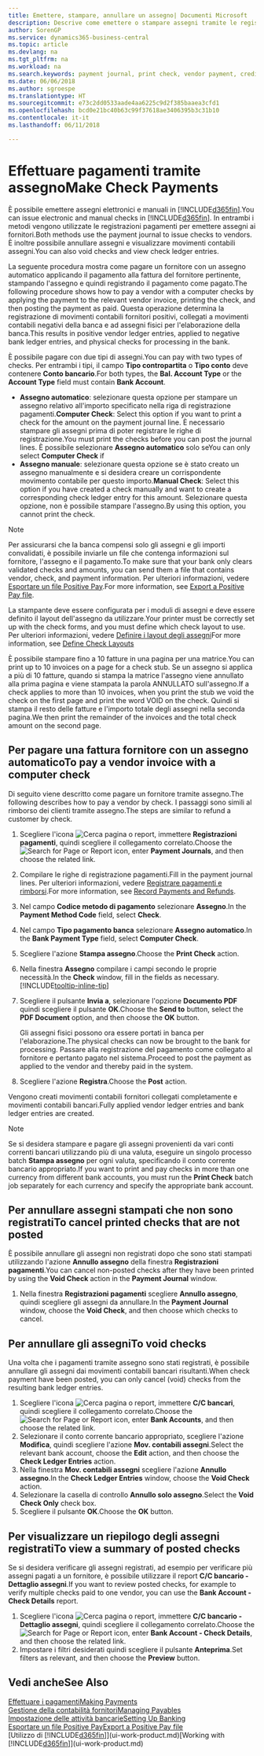 ```yaml
---
title: Emettere, stampare, annullare un assegno| Documenti Microsoft
description: Descrive come emettere o stampare assegni tramite le registrazioni dei pagamenti e annullare movimenti contabili degli assegni in Business Central.
author: SorenGP
ms.service: dynamics365-business-central
ms.topic: article
ms.devlang: na
ms.tgt_pltfrm: na
ms.workload: na
ms.search.keywords: payment journal, print check, vendor payment, creditor, debt, balance due, AP
ms.date: 06/06/2018
ms.author: sgroespe
ms.translationtype: HT
ms.sourcegitcommit: e73c2dd0533aade4aa6225c9d2f385baaea3cfd1
ms.openlocfilehash: bcd0e21bc40b63c99f37618ae3406395b3c31b10
ms.contentlocale: it-it
ms.lasthandoff: 06/11/2018

---
```

# <a name="make-check-payments"></a><span data-ttu-id="6a7c4-103">Effettuare pagamenti tramite assegno</span><span class="sxs-lookup"><span data-stu-id="6a7c4-103">Make Check Payments</span></span>
<span data-ttu-id="6a7c4-104">È possibile emettere assegni elettronici e manuali in [!INCLUDE[d365fin](includes/d365fin_md.md)].</span><span class="sxs-lookup"><span data-stu-id="6a7c4-104">You can issue electronic and manual checks in [!INCLUDE[d365fin](includes/d365fin_md.md)].</span></span> <span data-ttu-id="6a7c4-105">In entrambi i metodi vengono utilizzate le registrazioni pagamenti per emettere assegni ai fornitori.</span><span class="sxs-lookup"><span data-stu-id="6a7c4-105">Both methods use the payment journal to issue checks to vendors.</span></span> <span data-ttu-id="6a7c4-106">È inoltre possibile annullare assegni e visualizzare movimenti contabili assegni.</span><span class="sxs-lookup"><span data-stu-id="6a7c4-106">You can also void checks and view check ledger entries.</span></span>

<span data-ttu-id="6a7c4-107">La seguente procedura mostra come pagare un fornitore con un assegno automatico applicando il pagamento alla fattura del fornitore pertinente, stampando l'assegno e quindi registrando il pagamento come pagato.</span><span class="sxs-lookup"><span data-stu-id="6a7c4-107">The following procedure shows how to pay a vendor with a computer checks by applying the payment to the relevant vendor invoice, printing the check, and then posting the payment as paid.</span></span> <span data-ttu-id="6a7c4-108">Questa operazione determina la registrazione di movimenti contabili fornitori positivi, collegati a movimenti contabili negativi della banca e ad assegni fisici per l'elaborazione della banca.</span><span class="sxs-lookup"><span data-stu-id="6a7c4-108">This results in positive vendor ledger entries, applied to negative bank ledger entries, and physical checks for processing in the bank.</span></span>

<span data-ttu-id="6a7c4-109">È possibile pagare con due tipi di assegni.</span><span class="sxs-lookup"><span data-stu-id="6a7c4-109">You can pay with two types of checks.</span></span> <span data-ttu-id="6a7c4-110">Per entrambi i tipi, il campo **Tipo contropartita** o **Tipo conto** deve contenere **Conto bancario**.</span><span class="sxs-lookup"><span data-stu-id="6a7c4-110">For both types, the **Bal. Account Type** or the **Account Type** field must contain **Bank Account**.</span></span>

- <span data-ttu-id="6a7c4-111">**Assegno automatico**: selezionare questa opzione per stampare un assegno relativo all'importo specificato nella riga di registrazione pagamenti.</span><span class="sxs-lookup"><span data-stu-id="6a7c4-111">**Computer Check**: Select this option if you want to print a check for the amount on the payment journal line.</span></span> <span data-ttu-id="6a7c4-112">È necessario stampare gli assegni prima di poter registrare le righe di registrazione.</span><span class="sxs-lookup"><span data-stu-id="6a7c4-112">You must print the checks before you can post the journal lines.</span></span> <span data-ttu-id="6a7c4-113">È possibile selezionare **Assegno automatico** solo se</span><span class="sxs-lookup"><span data-stu-id="6a7c4-113">You can only select **Computer Check** if</span></span>
- <span data-ttu-id="6a7c4-114">**Assegno manuale**: selezionare questa opzione se è stato creato un assegno manualmente e si desidera creare un corrispondente movimento contabile per questo importo.</span><span class="sxs-lookup"><span data-stu-id="6a7c4-114">**Manual Check**: Select this option if you have created a check manually and want to create a corresponding check ledger entry for this amount.</span></span> <span data-ttu-id="6a7c4-115">Selezionare questa opzione, non è possibile stampare l'assegno.</span><span class="sxs-lookup"><span data-stu-id="6a7c4-115">By using this option, you cannot print the check.</span></span>

> [!NOTE]  
> <span data-ttu-id="6a7c4-116">Per assicurarsi che la banca compensi solo gli assegni e gli importi convalidati, è possibile inviarle un file che contenga informazioni sul fornitore, l'assegno e il pagamento.</span><span class="sxs-lookup"><span data-stu-id="6a7c4-116">To make sure that your bank only clears validated checks and amounts, you can send them a file that contains vendor, check, and payment information.</span></span> <span data-ttu-id="6a7c4-117">Per ulteriori informazioni, vedere [Esportare un file Positive Pay](finance-how-positive-pay.md).</span><span class="sxs-lookup"><span data-stu-id="6a7c4-117">For more information, see [Export a Positive Pay file](finance-how-positive-pay.md).</span></span>

<span data-ttu-id="6a7c4-118">La stampante deve essere configurata per i moduli di assegni e deve essere definito il layout dell'assegno da utilizzare.</span><span class="sxs-lookup"><span data-stu-id="6a7c4-118">Your printer must be correctly set up with the check forms, and you must define which check layout to use.</span></span> <span data-ttu-id="6a7c4-119">Per ulteriori informazioni, vedere [Definire i layout degli assegni](finance-how-define-check-layouts.md)</span><span class="sxs-lookup"><span data-stu-id="6a7c4-119">For more information, see [Define Check Layouts](finance-how-define-check-layouts.md)</span></span>

<span data-ttu-id="6a7c4-120">È possibile stampare fino a 10 fatture in una pagina per una matrice.</span><span class="sxs-lookup"><span data-stu-id="6a7c4-120">You can print up to 10 invoices on a page for a check stub.</span></span> <span data-ttu-id="6a7c4-121">Se un assegno si applica a più di 10 fatture, quando si stampa la matrice l'assegno viene annullato alla prima pagina e viene stampata la parola ANNULLATO sull'assegno.</span><span class="sxs-lookup"><span data-stu-id="6a7c4-121">If a check applies to more than 10 invoices, when you print the stub we void the check on the first page and print the word VOID on the check.</span></span> <span data-ttu-id="6a7c4-122">Quindi si stampa il resto delle fatture e l'importo totale degli assegni nella seconda pagina.</span><span class="sxs-lookup"><span data-stu-id="6a7c4-122">We then print the remainder of the invoices and the total check amount on the second page.</span></span> 

## <a name="to-pay-a-vendor-invoice-with-a-computer-check"></a><span data-ttu-id="6a7c4-123">Per pagare una fattura fornitore con un assegno automatico</span><span class="sxs-lookup"><span data-stu-id="6a7c4-123">To pay a vendor invoice with a computer check</span></span>
<span data-ttu-id="6a7c4-124">Di seguito viene descritto come pagare un fornitore tramite assegno.</span><span class="sxs-lookup"><span data-stu-id="6a7c4-124">The following describes how to pay a vendor by check.</span></span> <span data-ttu-id="6a7c4-125">I passaggi sono simili al rimborso dei clienti tramite assegno.</span><span class="sxs-lookup"><span data-stu-id="6a7c4-125">The steps are similar to refund a customer by check.</span></span>

1. <span data-ttu-id="6a7c4-126">Scegliere l'icona ![Cerca pagina o report](media/ui-search/search_small.png "icona Cerca pagina o report"), immettere **Registrazioni pagamenti**, quindi scegliere il collegamento correlato.</span><span class="sxs-lookup"><span data-stu-id="6a7c4-126">Choose the ![Search for Page or Report](media/ui-search/search_small.png "Search for Page or Report icon") icon, enter **Payment Journals**, and then choose the related link.</span></span>
2. <span data-ttu-id="6a7c4-127">Compilare le righe di registrazione pagamenti.</span><span class="sxs-lookup"><span data-stu-id="6a7c4-127">Fill in the payment journal lines.</span></span> <span data-ttu-id="6a7c4-128">Per ulteriori informazioni, vedere [Registrare pagamenti e rimborsi](payables-how-post-payments-refunds.md).</span><span class="sxs-lookup"><span data-stu-id="6a7c4-128">For more information, see [Record Payments and Refunds](payables-how-post-payments-refunds.md).</span></span>
3. <span data-ttu-id="6a7c4-129">Nel campo **Codice metodo di pagamento** selezionare **Assegno**.</span><span class="sxs-lookup"><span data-stu-id="6a7c4-129">In the **Payment Method Code** field, select **Check**.</span></span>
4. <span data-ttu-id="6a7c4-130">Nel campo **Tipo pagamento banca** selezionare **Assegno automatico**.</span><span class="sxs-lookup"><span data-stu-id="6a7c4-130">In the **Bank Payment Type** field, select **Computer Check**.</span></span>
5. <span data-ttu-id="6a7c4-131">Scegliere l'azione **Stampa assegno**.</span><span class="sxs-lookup"><span data-stu-id="6a7c4-131">Choose the **Print Check** action.</span></span>
6. <span data-ttu-id="6a7c4-132">Nella finestra **Assegno** compilare i campi secondo le proprie necessità.</span><span class="sxs-lookup"><span data-stu-id="6a7c4-132">In the **Check** window, fill in the fields as necessary.</span></span> [!INCLUDE[tooltip-inline-tip](includes/tooltip-inline-tip_md.md)]
7. <span data-ttu-id="6a7c4-133">Scegliere il pulsante **Invia a**, selezionare l'opzione **Documento PDF** quindi scegliere il pulsante **OK**.</span><span class="sxs-lookup"><span data-stu-id="6a7c4-133">Choose the **Send to** button, select the **PDF Document** option, and then choose the **OK** button.</span></span>

    <span data-ttu-id="6a7c4-134">Gli assegni fisici possono ora essere portati in banca per l'elaborazione.</span><span class="sxs-lookup"><span data-stu-id="6a7c4-134">The physical checks can now be brought to the bank for processing.</span></span> <span data-ttu-id="6a7c4-135">Passare alla registrazione del pagamento come collegato al fornitore e pertanto pagato nel sistema.</span><span class="sxs-lookup"><span data-stu-id="6a7c4-135">Proceed to post the payment as applied to the vendor and thereby paid in the system.</span></span>
8. <span data-ttu-id="6a7c4-136">Scegliere l'azione **Registra**.</span><span class="sxs-lookup"><span data-stu-id="6a7c4-136">Choose the **Post** action.</span></span>

<span data-ttu-id="6a7c4-137">Vengono creati movimenti contabili fornitori collegati completamente e movimenti contabili bancari.</span><span class="sxs-lookup"><span data-stu-id="6a7c4-137">Fully applied vendor ledger entries and bank ledger entries are created.</span></span>

> [!NOTE]  
> <span data-ttu-id="6a7c4-138">Se si desidera stampare e pagare gli assegni provenienti da vari conti correnti bancari utilizzando più di una valuta, eseguire un singolo processo batch **Stampa assegno** per ogni valuta, specificando il conto corrente bancario appropriato.</span><span class="sxs-lookup"><span data-stu-id="6a7c4-138">If you want to print and pay checks in more than one currency from different bank accounts, you must run the **Print Check** batch job separately for each currency and specify the appropriate bank account.</span></span>

## <a name="to-cancel-printed-checks-that-are-not-posted"></a><span data-ttu-id="6a7c4-139">Per annullare assegni stampati che non sono registrati</span><span class="sxs-lookup"><span data-stu-id="6a7c4-139">To cancel printed checks that are not posted</span></span>
<span data-ttu-id="6a7c4-140">È possibile annullare gli assegni non registrati dopo che sono stati stampati utilizzando l'azione **Annullo assegno** della finestra **Registrazioni pagamenti**.</span><span class="sxs-lookup"><span data-stu-id="6a7c4-140">You can cancel non-posted checks after they have been printed by using the **Void Check** action in the **Payment Journal** window.</span></span>

1. <span data-ttu-id="6a7c4-141">Nella finestra **Registrazioni pagamenti** scegliere **Annullo assegno**, quindi scegliere gli assegni da annullare.</span><span class="sxs-lookup"><span data-stu-id="6a7c4-141">In the **Payment Journal** window, choose the **Void Check**, and then choose which checks to cancel.</span></span>

## <a name="to-void-checks"></a><span data-ttu-id="6a7c4-142">Per annullare gli assegni</span><span class="sxs-lookup"><span data-stu-id="6a7c4-142">To void checks</span></span>
<span data-ttu-id="6a7c4-143">Una volta che i pagamenti tramite assegno sono stati registrati, è possibile annullare gli assegni dai movimenti contabili bancari risultanti.</span><span class="sxs-lookup"><span data-stu-id="6a7c4-143">When check payment have been posted, you can only cancel (void) checks from the resulting bank ledger entries.</span></span>

1. <span data-ttu-id="6a7c4-144">Scegliere l'icona ![Cerca pagina o report](media/ui-search/search_small.png "icona Cerca pagina o report"), immettere **C/C bancari**, quindi scegliere il collegamento correlato.</span><span class="sxs-lookup"><span data-stu-id="6a7c4-144">Choose the ![Search for Page or Report](media/ui-search/search_small.png "Search for Page or Report icon") icon, enter **Bank Accounts**, and then choose the related link.</span></span>
2. <span data-ttu-id="6a7c4-145">Selezionare il conto corrente bancario appropriato, scegliere l'azione **Modifica**, quindi scegliere l'azione **Mov. contabili assegni**.</span><span class="sxs-lookup"><span data-stu-id="6a7c4-145">Select the relevant bank account, choose the **Edit** action, and then choose the **Check Ledger Entries** action.</span></span>
3. <span data-ttu-id="6a7c4-146">Nella finestra **Mov. contabili assegni** scegliere l'azione **Annullo assegno**.</span><span class="sxs-lookup"><span data-stu-id="6a7c4-146">In the **Check Ledger Entries** window, choose the **Void Check** action.</span></span>
4. <span data-ttu-id="6a7c4-147">Selezionare la casella di controllo **Annullo solo assegno**.</span><span class="sxs-lookup"><span data-stu-id="6a7c4-147">Select the **Void Check Only** check box.</span></span>
5. <span data-ttu-id="6a7c4-148">Scegliere il pulsante **OK**.</span><span class="sxs-lookup"><span data-stu-id="6a7c4-148">Choose the **OK** button.</span></span>

## <a name="to-view-a-summary-of-posted-checks"></a><span data-ttu-id="6a7c4-149">Per visualizzare un riepilogo degli assegni registrati</span><span class="sxs-lookup"><span data-stu-id="6a7c4-149">To view a summary of posted checks</span></span>
<span data-ttu-id="6a7c4-150">Se si desidera verificare gli assegni registrati, ad esempio per verificare più assegni pagati a un fornitore, è possibile utilizzare il report **C/C bancario - Dettaglio assegni**.</span><span class="sxs-lookup"><span data-stu-id="6a7c4-150">If you want to review posted checks, for example to verify multiple checks paid to one vendor, you can use the **Bank Account - Check Details** report.</span></span>
1. <span data-ttu-id="6a7c4-151">Scegliere l'icona ![Cerca pagina o report](media/ui-search/search_small.png "icona Cerca pagina o report"), immettere **C/C bancario - Dettaglio assegni**, quindi scegliere il collegamento correlato.</span><span class="sxs-lookup"><span data-stu-id="6a7c4-151">Choose the ![Search for Page or Report](media/ui-search/search_small.png "Search for Page or Report icon") icon, enter **Bank Account - Check Details**, and then choose the related link.</span></span>
2. <span data-ttu-id="6a7c4-152">Impostare i filtri desiderati quindi scegliere il pulsante **Anteprima**.</span><span class="sxs-lookup"><span data-stu-id="6a7c4-152">Set filters as relevant, and then choose the **Preview** button.</span></span>

## <a name="see-also"></a><span data-ttu-id="6a7c4-153">Vedi anche</span><span class="sxs-lookup"><span data-stu-id="6a7c4-153">See Also</span></span>
[<span data-ttu-id="6a7c4-154">Effettuare i pagamenti</span><span class="sxs-lookup"><span data-stu-id="6a7c4-154">Making Payments</span></span>](payables-make-payments.md)  
[<span data-ttu-id="6a7c4-155">Gestione della contabilità fornitori</span><span class="sxs-lookup"><span data-stu-id="6a7c4-155">Managing Payables</span></span>](payables-manage-payables.md)  
[<span data-ttu-id="6a7c4-156">Impostazione delle attività bancarie</span><span class="sxs-lookup"><span data-stu-id="6a7c4-156">Setting Up Banking</span></span>](bank-setup-banking.md)  
[<span data-ttu-id="6a7c4-157">Esportare un file Positive Pay</span><span class="sxs-lookup"><span data-stu-id="6a7c4-157">Export a Positive Pay file</span></span>](finance-how-positive-pay.md)  
<span data-ttu-id="6a7c4-158">[Utilizzo di [!INCLUDE[d365fin](includes/d365fin_md.md)]](ui-work-product.md)</span><span class="sxs-lookup"><span data-stu-id="6a7c4-158">[Working with [!INCLUDE[d365fin](includes/d365fin_md.md)]](ui-work-product.md)</span></span>  

